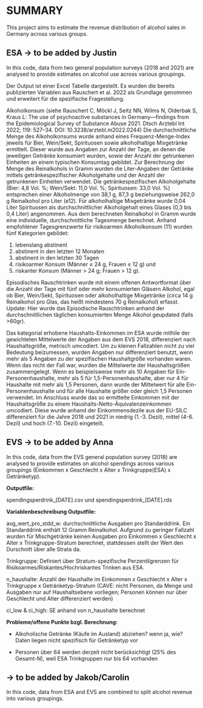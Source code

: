 # SUMMARY

This project aims to estimate the revenue distribution of alcohol sales in Germany across various groups.

## ESA -\> to be added by Justin

In this code, data from two general population surveys (2018 and 2021) are analysed to provide estimates on alcohol use across various groupings.

Der Output ist einer Excel Tabelle dargestellt. Es wurden die bereits publizierten Variablen aus Rauschert et al. 2022 als Grundlage genommen und erweitert für die spezifische Fragestellung.

Alkoholkonsum (siehe Rauschert C, Möckl J, Seitz NN, Wilms N, Olderbak S, Kraus L: The use of psychoactive substances in Germany—findings from the Epidemiological Survey of Substance Abuse 2021. Dtsch Arztebl Int 2022; 119: 527–34. DOI: 10.3238/arztebl.m2022.0244) Die durchschnittliche Menge des Alkoholkonsums wurde anhand eines Frequenz-Menge-Index jeweils für Bier, Wein/Sekt, Spirituosen sowie alkoholhaltige Mixgetränke ermittelt. Dieser wurde aus Angaben zur Anzahl der Tage, an denen die jeweiligen Getränke konsumiert wurden, sowie der Anzahl der getrunkenen Einheiten an einem typischen Konsumtag gebildet. Zur Berechnung der Menge des Reinalkohols in Gramm wurden die Liter-Angaben der Getränke mittels getränkespezifischer Alkoholgehalte und der Anzahl der getrunkenen Einheiten verwendet. Die getränkespezifischen Alkoholgehalte (Bier: 4,8 Vol. %; Wein/Sekt: 11,0 Vol. %; Spirituosen: 33,0 Vol. %) entsprechen einer Alkoholmenge von 38,1 g, 87,3 g beziehungsweise 262,0 g Reinalkohol pro Liter (e12). Für alkoholhaltige Mixgetränke wurde 0,04 Liter Spirituosen als durchschnittlicher Alkoholgehalt eines Glases (0,3 bis 0,4 Liter) angenommen. Aus dem berechneten Reinalkohol in Gramm wurde eine individuelle, durchschnittliche Tagesmenge berechnet. Anhand empfohlener Tagesgrenzwerte für risikoarmen Alkoholkonsum (11) wurden fünf Kategorien gebildet:

1)  lebenslang abstinent
2)  abstinent in den letzten 12 Monaten
3)  abstinent in den letzten 30 Tagen
4)  risikoarmer Konsum (Männer ≤ 24 g, Frauen ≤ 12 g) und
5)  riskanter Konsum (Männer \> 24 g; Frauen \> 12 g).

Episodisches Rauschtrinken wurde mit einem offenen Antwortformat über die Anzahl der Tage mit fünf oder mehr konsumierten Gläsern Alkohol, egal ob Bier, Wein/Sekt, Spirituosen oder alkoholhaltige Mixgetränke (circa 14 g Reinalkohol pro Glas, das heißt mindestens 70 g Reinalkohol) erfasst. Update: Hier wurde das Episodische Rauschtrinken anhand der durchschnitllichen täglichen konsumierten Menge Alkohol geupdated (falls \>60gr).

Das kategorial erhobene Haushalts-Einkommen im ESA wurde mithile der gewichteten Mittelwerte der Angaben aus dem EVS 2018, differenziert nach Haushaltsgröße, metrisch umcodiert. Um zu kleinen Fallzahlen nicht zu viel Bedeutung beizumessen, wurden Angaben nur differenziert benutzt, wenn mehr als 5 Angaben zu der spezifischen Haushaltgröße vorhanden waren. Wenn das nicht der Fall war, wurden die Mittelwerte der Haushaltsgrößen zusammengelegt. Wenn es beispielsweise mehr als 10 Angaben für Ein-Personenhaushalte, mehr als 5 für 1,5-Personenhaushalte, aber nur 4 für Haushalte mit mehr als 1,5 Personen, dann wurde der Mittelwert für alle Ein-Personenhaushalte und für alle Haushalte größer oder gleich 1,5 Personen verwendet. Im Anschluss wurde das so ermittelte Einkommen mit der Haushaltsgröße zu einem Haushalts-Netto-Äquivalenzeinkommen umcodiert. Diese wurde anhand der Einkommensdezile aus der EU-SILC differenziert für die Jahre 2018 und 2021 in niedrig (1.-3. Dezil), mittel (4-6. Dezil) und hoch (7.-10. Dezil) eingeteilt.

## EVS -\> to be added by Anna

In this code, data from the EVS general population survey (2018) are analysed to provide estimates on alcohol spendings across various groupings (Einkommen x Geschlecht x Alter x Trinkgruppe(ESA) x Getränketyp).

**Outputfile:**

spendingsperdrink\_[DATE].csv und spendingsperdrink\_[DATE].rds

**Variablenbeschreibung Outputfile:**

avg_wert_pro_stdd_w: durchschnittliche Ausgaben pro Standarddrink. Ein Standarddrink enthält 12 Gramm Reinalkohol. Aufgrund zu geringer Fallzahl wurden für Mischgetränke keinen Ausgaben pro Einkommen x Geschlecht x Alter x Trinkgruppe-Stratum berechnet, stattdessen stellt der Wert den Durschnitt über alle Strata da.

Trinkgruppe: Definiert über Stratum-spezifische Perzentilgrenzen für Risikoarmes/Riskantes/Hochriskantes Trinken aus ESA.

n_haushalte: Anzahl der Haushalte im Einkommen x Geschlecht x Alter x Trinkgruppe x Getränketyp-Stratum (CAVE: nicht Personen, da Menge und Ausgaben nur auf Haushaltsebene vorliegen; Personen können nur über Geschlecht und Alter differenziert werden)

ci_low & ci_high: SE anhand von n_haushalte berechnet

**Probleme/offene Punkte bzgl. Berechnung:**

-   Alkoholische Getränke (Käufe im Ausland) abziehen? wenn ja, wie? Daten liegen nicht spezifisch für Getränketyp vor

-   Personen über 64 werden derzeit nicht berücksichtigt (25% des Gesamt-N), weil ESA Trinkgruppen nur bis 64 vorhanden

## -\> to be added by Jakob/Carolin

In this code, data from ESA and EVS are combined to split alcohol revenue into various groupings.
